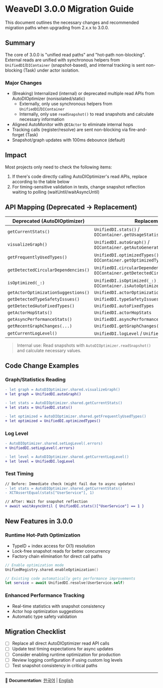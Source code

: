 # WeaveDI 3.0.0 Migration Guide

This document outlines the necessary changes and recommended migration paths when upgrading from 2.x.x to 3.0.0.

## Summary

The core of 3.0.0 is "unified read paths" and "hot-path non-blocking". External reads are unified with synchronous helpers from `UnifiedDI`/`DIContainer` (snapshot-based), and internal tracking is sent non-blocking (Task) under actor isolation.

### Major Changes

- (Breaking) Internalized (internal) or deprecated multiple read APIs from AutoDIOptimizer (nonisolated/static)
  - Externally, only use synchronous helpers from `UnifiedDI`/`DIContainer`
  - Internally, only use `readSnapshot()` to read snapshots and calculate necessary information
- Aligned AutoMonitor with `@DIActor` to eliminate internal hops
- Tracking calls (register/resolve) are sent non-blocking via fire-and-forget (Task)
- Snapshot/graph updates with 100ms debounce (default)

## Impact

Most projects only need to check the following items:

1) If there's code directly calling AutoDIOptimizer's read APIs, replace according to the table below
2) For timing-sensitive validation in tests, change snapshot reflection waiting to polling (waitUntil/waitAsyncUntil)

## API Mapping (Deprecated → Replacement)

| Deprecated (AutoDIOptimizer) | Replacement |
|---|---|
| `getCurrentStats()` | `UnifiedDI.stats()` / `DIContainer.getUsageStatistics()` |
| `visualizeGraph()` | `UnifiedDI.autoGraph()` / `DIContainer.getAutoGeneratedGraph()` |
| `getFrequentlyUsedTypes()` | `UnifiedDI.optimizedTypes()` / `DIContainer.getOptimizedTypes()` |
| `getDetectedCircularDependencies()` | `UnifiedDI.circularDependencies()` / `DIContainer.getDetectedCircularDependencies()` |
| `isOptimized(_:)` | `UnifiedDI.isOptimized(_:)` / `DIContainer.isAutoOptimized(_:)` |
| `getActorOptimizationSuggestions()` | `UnifiedDI.actorOptimizations` |
| `getDetectedTypeSafetyIssues()` | `UnifiedDI.typeSafetyIssues` |
| `getDetectedAutoFixedTypes()` | `UnifiedDI.autoFixedTypes` |
| `getActorHopStats()` | `UnifiedDI.actorHopStats` |
| `getAsyncPerformanceStats()` | `UnifiedDI.asyncPerformanceStats` |
| `getRecentGraphChanges(...)` | `UnifiedDI.getGraphChanges(...)` |
| `getCurrentLogLevel()` | `UnifiedDI.logLevel` / `UnifiedDI.getLogLevel()` |

> Internal use: Read snapshots with `AutoDIOptimizer.readSnapshot()` and calculate necessary values.

## Code Change Examples

### Graph/Statistics Reading

```diff
- let graph = AutoDIOptimizer.shared.visualizeGraph()
+ let graph = UnifiedDI.autoGraph()

- let stats = AutoDIOptimizer.shared.getCurrentStats()
+ let stats = UnifiedDI.stats()

- let optimized = AutoDIOptimizer.shared.getFrequentlyUsedTypes()
+ let optimized = UnifiedDI.optimizedTypes()
```

### Log Level

```diff
- AutoDIOptimizer.shared.setLogLevel(.errors)
+ UnifiedDI.setLogLevel(.errors)

- let level = AutoDIOptimizer.shared.getCurrentLogLevel()
+ let level = UnifiedDI.logLevel
```

### Test Timing

```diff
// Before: Immediate check (might fail due to async updates)
- let stats = AutoDIOptimizer.shared.getCurrentStats()
- XCTAssertEqual(stats["UserService"], 1)

// After: Wait for snapshot reflection
+ await waitAsyncUntil { UnifiedDI.stats()["UserService"] == 1 }
```

## New Features in 3.0.0

### Runtime Hot-Path Optimization
- TypeID + index access for O(1) resolution
- Lock-free snapshot reads for better concurrency
- Factory chain elimination for direct call paths

```swift
// Enable optimization mode
UnifiedRegistry.shared.enableOptimization()

// Existing code automatically gets performance improvements
let service = await UnifiedDI.resolve(UserService.self)
```

### Enhanced Performance Tracking
- Real-time statistics with snapshot consistency
- Actor hop optimization suggestions
- Automatic type safety validation

## Migration Checklist

- [ ] Replace all direct AutoDIOptimizer read API calls
- [ ] Update test timing expectations for async updates
- [ ] Consider enabling runtime optimization for production
- [ ] Review logging configuration if using custom log levels
- [ ] Test snapshot consistency in critical paths

---

📖 **Documentation**: [한국어](../ko.lproj/MIGRATION-3.0.0) | [English](MIGRATION-3.0.0)